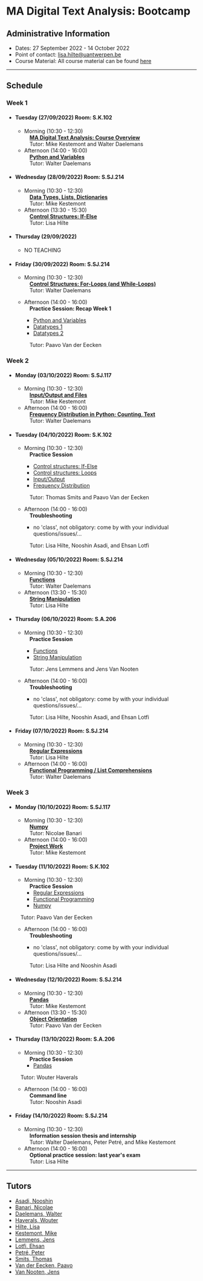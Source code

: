 # MA Digital Text Analysis: Bootcamp 

## Administrative Information
- Dates: 27 September 2022 - 14 October 2022
- Point of contact: [lisa.hilte@uantwerpen.be](mailto:lisa.hilte@uantwerpen.be)
- Course Material:  All course material can be found [here](https://github.com/dtaantwerp/dtaantwerp.github.io/tree/DTA_Bootcamp_2021_students/notebooks)


**************************************************************************
## Schedule
###  Week 1

- #### Tuesday (27/09/2022) Room: S.K.102
	- Morning (10:30 - 12:30)  
		&emsp;**[MA Digital Text Analysis: Course Overview](https://raw.githubusercontent.com/dtaantwerp/dtaantwerp.github.io/793f110c6042fa73ddbbe1f45b9b899b903dbac8/notebooks/01_W1_Tue_Ma_DTA_Course_Overview.ipynb)**  
		&emsp;Tutor: Mike Kestemont and Walter Daelemans
	- Afternoon (14:00 - 16:00)  
		&emsp;**[Python and Variables](https://raw.githubusercontent.com/dtaantwerp/dtaantwerp.github.io/793f110c6042fa73ddbbe1f45b9b899b903dbac8/notebooks/02_W1_Tue_Python_and_Variables.ipynb)**  
		&emsp;Tutor: Walter Daelemans
- #### Wednesday (28/09/2022) Room: S.SJ.214
	- Morning (10:30 - 12:30)  
		&emsp;**[Data Types, Lists, Dictionaries](https://raw.githubusercontent.com/dtaantwerp/dtaantwerp.github.io/793f110c6042fa73ddbbe1f45b9b899b903dbac8/notebooks/03_W1_Wed_Data_Types_Lists_Dictionaries.ipynb)**  
		&emsp;Tutor: Mike Kestemont
	- Afternoon (13:30 - 15:30)  
		&emsp;**[Control Structures: If-Else](https://github.com/dtaantwerp/dtaantwerp.github.io/blob/DTA_Bootcamp_2021_students/notebooks/04_W1_Wed_Control_structures_if_else.ipynb)**  
		&emsp;Tutor: Lisa Hilte
- #### Thursday (29/09/2022)
	- NO TEACHING
- #### Friday (30/09/2022) Room: S.SJ.214
	- Morning (10:30 - 12:30)  
		&emsp;**[Control Structures: For-Loops (and While-Loops)](https://raw.githubusercontent.com/dtaantwerp/dtaantwerp.github.io/793f110c6042fa73ddbbe1f45b9b899b903dbac8/notebooks/05_W1_Fri_Control_Structures_Loops_For_While.ipynb)**  
		&emsp;Tutor: Walter Daelemans
	- Afternoon (14:00 - 16:00)  
		&emsp;**Practice Session: Recap Week 1**
		- [Python and Variables](https://raw.githubusercontent.com/dtaantwerp/dtaantwerp.github.io/12b652d6955e285f35484c4220b4bb92b7fd9644/exercises/01_python_and_variables.ipynb)
		- [Datatypes 1](https://raw.githubusercontent.com/dtaantwerp/dtaantwerp.github.io/12b652d6955e285f35484c4220b4bb92b7fd9644/exercises/02a_datatypes.ipynb)
		- [Datatypes 2](https://raw.githubusercontent.com/dtaantwerp/dtaantwerp.github.io/12b652d6955e285f35484c4220b4bb92b7fd9644/exercises/02b_datatypes.ipynb)
		
		&emsp;Tutor: Paavo Van der Eecken
		

###  Week 2

- #### Monday (03/10/2022) Room: S.SJ.117
	- Morning (10:30 - 12:30)  
		&emsp;**[Input/Output and Files](https://raw.githubusercontent.com/dtaantwerp/dtaantwerp.github.io/793f110c6042fa73ddbbe1f45b9b899b903dbac8/notebooks/06_W2_Mon_Input_Output_Files.ipynb)**  
		&emsp;Tutor: Mike Kestemont
	- Afternoon (14:00 - 16:00)  
		&emsp;**[Frequency Distribution in Python; Counting, Text](https://raw.githubusercontent.com/dtaantwerp/dtaantwerp.github.io/793f110c6042fa73ddbbe1f45b9b899b903dbac8/notebooks/07_W2_Mon_Frequency_Distribution_in_Python_Counting_Text.ipynb)**  
		&emsp;Tutor: Walter Daelemans
		
- #### Tuesday (04/10/2022) Room: S.K.102
	- Morning (10:30 - 12:30)  
		&emsp;**Practice Session**  
		- [Control structures: If-Else](https://raw.githubusercontent.com/dtaantwerp/dtaantwerp.github.io/12b652d6955e285f35484c4220b4bb92b7fd9644/exercises/03_if_else.ipynb)
		- [Control structures: Loops](https://raw.githubusercontent.com/dtaantwerp/dtaantwerp.github.io/12b652d6955e285f35484c4220b4bb92b7fd9644/exercises/04_loops.ipynb)
		- [Input/Output](https://raw.githubusercontent.com/dtaantwerp/dtaantwerp.github.io/12b652d6955e285f35484c4220b4bb92b7fd9644/exercises/05_input_output.ipynb)
		- [Frequency Distribution](https://raw.githubusercontent.com/dtaantwerp/dtaantwerp.github.io/12b652d6955e285f35484c4220b4bb92b7fd9644/exercises/06_frequency_distribution.ipynb)
		
		&emsp;Tutor: Thomas Smits and Paavo Van der Eecken
	- Afternoon (14:00 - 16:00)  
		&emsp;**Troubleshooting**  
		- no 'class', not obligatory: come by with your individual questions/issues/...  
		
		&emsp;Tutor: Lisa Hilte, Nooshin Asadi, and Ehsan Lotfi
		
- #### Wednesday (05/10/2022) Room: S.SJ.214
	- Morning (10:30 - 12:30)  
		&emsp;**[Functions](https://raw.githubusercontent.com/dtaantwerp/dtaantwerp.github.io/793f110c6042fa73ddbbe1f45b9b899b903dbac8/notebooks/08_W2_Wed_Functions.ipynb)**  
		&emsp;Tutor: Walter Daelemans
	- Afternoon (13:30 - 15:30)  
		&emsp;**[String Manipulation](https://raw.githubusercontent.com/dtaantwerp/dtaantwerp.github.io/793f110c6042fa73ddbbe1f45b9b899b903dbac8/notebooks/09_W2_Wed_String_Manipulation.ipynb)**  
		&emsp;Tutor: Lisa Hilte

- #### Thursday (06/10/2022) Room: S.A.206  
	- Morning (10:30 - 12:30)  
		&emsp;**Practice Session**  
		- [Functions](https://raw.githubusercontent.com/dtaantwerp/dtaantwerp.github.io/12b652d6955e285f35484c4220b4bb92b7fd9644/exercises/07_functions.ipynb)  
		- [String Manipulation](https://raw.githubusercontent.com/dtaantwerp/dtaantwerp.github.io/12b652d6955e285f35484c4220b4bb92b7fd9644/exercises/08_text_manipulation.ipynb)  
		
		&emsp;Tutor: Jens Lemmens and Jens Van Nooten
	- Afternoon (14:00 - 16:00)  
		&emsp;**Troubleshooting**  
		- no 'class', not obligatory: come by with your individual questions/issues/...  
		
		&emsp;Tutor: Lisa Hilte, Nooshin Asadi, and Ehsan Lotfi
		
- #### Friday (07/10/2022) Room: S.SJ.214  
	- Morning (10:30 - 12:30)  
		&emsp;**[Regular Expressions](https://raw.githubusercontent.com/dtaantwerp/dtaantwerp.github.io/793f110c6042fa73ddbbe1f45b9b899b903dbac8/notebooks/10_W2_Fri_Regular_Expressions.ipynb)**  
		&emsp;Tutor: Lisa Hilte
	- Afternoon (14:00 - 16:00)  
		&emsp;**[Functional Programming / List Comprehensions](https://raw.githubusercontent.com/dtaantwerp/dtaantwerp.github.io/793f110c6042fa73ddbbe1f45b9b899b903dbac8/notebooks/12_W3_Mon_Functional_Programming_List_Comprehensions.ipynb)**  
		&emsp;Tutor: Walter Daelemans  


###  Week 3
- #### Monday (10/10/2022) Room: S.SJ.117  
	- Morning (10:30 - 12:30)  
		&emsp;**[Numpy](https://raw.githubusercontent.com/dtaantwerp/dtaantwerp.github.io/793f110c6042fa73ddbbe1f45b9b899b903dbac8/notebooks/13_W3_Mon_Numpy.ipynb)**  
		&emsp;Tutor: Nicolae Banari
	- Afternoon (14:00 - 16:00)  
		&emsp;**[Project Work](https://raw.githubusercontent.com/dtaantwerp/dtaantwerp.github.io/793f110c6042fa73ddbbe1f45b9b899b903dbac8/notebooks/11_W2_Fri_Larger_Project.ipynb)**  
		&emsp;Tutor: Mike Kestemont
		
- #### Tuesday (11/10/2022) Room: S.K.102  
	- Morning (10:30 - 12:30)  
		&emsp;**Practice Session**    
		- [Regular Expressions](https://raw.githubusercontent.com/dtaantwerp/dtaantwerp.github.io/12b652d6955e285f35484c4220b4bb92b7fd9644/exercises/09_regular_expressions.ipynb)
		- [Functional Programming](https://raw.githubusercontent.com/dtaantwerp/dtaantwerp.github.io/12b652d6955e285f35484c4220b4bb92b7fd9644/exercises/10_functional_programming_comprehensions.ipynb)
		- [Numpy](https://raw.githubusercontent.com/dtaantwerp/dtaantwerp.github.io/12b652d6955e285f35484c4220b4bb92b7fd9644/exercises/11_numpy.ipynb)
		
	&emsp;Tutor: Paavo Van der Eecken
	- Afternoon (14:00 - 16:00)  
		&emsp;**Troubleshooting**  
		- no 'class', not obligatory: come by with your individual questions/issues/...  	
		
		&emsp;Tutor: Lisa Hilte and Nooshin Asadi
		
- #### Wednesday (12/10/2022) Room: S.SJ.214  
	- Morning (10:30 - 12:30)  
	&emsp;**[Pandas](https://raw.githubusercontent.com/dtaantwerp/dtaantwerp.github.io/793f110c6042fa73ddbbe1f45b9b899b903dbac8/notebooks/14_W3_Wed_Object_Orientation_I_Basic_Pandas_Classes_Methods.ipynb)**  
		&emsp;Tutor: Mike Kestemont
	- Afternoon (13:30 - 15:30)  
		&emsp;**[Object Orientation](https://raw.githubusercontent.com/dtaantwerp/dtaantwerp.github.io/4cca7b8e01d4191cc23372dccc0f8ddc29a60ea2/notebooks/15_W3_Wed_Object_Orientation_II_Case_Study.ipynb)**  
		&emsp;Tutor: Paavo Van der Eecken

- #### Thursday (13/10/2022) Room: S.A.206  
	- Morning (10:30 - 12:30)  
	     &emsp;**Practice Session**  
	   - [Pandas](https://raw.githubusercontent.com/dtaantwerp/dtaantwerp.github.io/12b652d6955e285f35484c4220b4bb92b7fd9644/exercises/12_pandas.ipynb)  
	
	&emsp;Tutor: Wouter Haverals
	- Afternoon (14:00 - 16:00)  
		&emsp;**Command line**  
		&emsp;Tutor: Nooshin Asadi

- #### Friday (14/10/2022) Room: S.SJ.214
	- Morning (10:30 - 12:30)  
		&emsp;**Information session thesis and internship**  
		&emsp;Tutor: Walter Daelemans, Peter Petré, and Mike Kestemont  
	- Afternoon (14:00 - 16:00)  
		&emsp;**Optional practice session: last year's exam**  
		&emsp;Tutor: Lisa Hilte

**************************************************************************
## Tutors

- [Asadi, Nooshin](mailto:nooshin.shahidzadehasadi@uantwerpen.be)
- [Banari, Nicolae](mailto:nicolae.banari@uantwerpen.be)
- [Daelemans, Walter](mailto:walter.daelemans@uantwerpen.be)
- [Haverals, Wouter](mailto:wouter.haverals@uantwerpen.be)
- [Hilte, Lisa](mailto:lisa.hilte@uantwerpen.be)
- [Kestemont, Mike](mailto:mike.kestemont@uantwerpen.be)
- [Lemmens, Jens](mailto:Jens.Lemmens@uantwerpen.be)
- [Lotfi, Ehsan](mailto:ehsan.lotfi@uantwerpen.be)
- [Petré, Peter](mailto:peter.petre@uantwerpen.be)
- [Smits, Thomas](mailto:thomas.smits@uantwerpen.be)
- [Van der Eecken, Paavo](mailto:paavo.vandereecken@uantwerpen.be) 
- [Van Nooten, Jens](mailto:jens.vannooten@uantwerpen.be)
